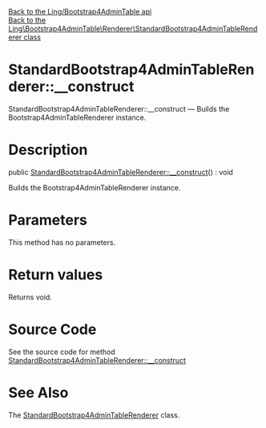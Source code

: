 [Back to the Ling/Bootstrap4AdminTable api](https://github.com/lingtalfi/Bootstrap4AdminTable/blob/master/doc/api/Ling/Bootstrap4AdminTable.md)<br>
[Back to the Ling\Bootstrap4AdminTable\Renderer\StandardBootstrap4AdminTableRenderer class](https://github.com/lingtalfi/Bootstrap4AdminTable/blob/master/doc/api/Ling/Bootstrap4AdminTable/Renderer/StandardBootstrap4AdminTableRenderer.md)


StandardBootstrap4AdminTableRenderer::__construct
================



StandardBootstrap4AdminTableRenderer::__construct — Builds the Bootstrap4AdminTableRenderer instance.




Description
================


public [StandardBootstrap4AdminTableRenderer::__construct](https://github.com/lingtalfi/Bootstrap4AdminTable/blob/master/doc/api/Ling/Bootstrap4AdminTable/Renderer/StandardBootstrap4AdminTableRenderer/__construct.md)() : void




Builds the Bootstrap4AdminTableRenderer instance.




Parameters
================

This method has no parameters.


Return values
================

Returns void.








Source Code
===========
See the source code for method [StandardBootstrap4AdminTableRenderer::__construct](https://github.com/lingtalfi/Bootstrap4AdminTable/blob/master/Renderer/StandardBootstrap4AdminTableRenderer.php#L29-L41)


See Also
================

The [StandardBootstrap4AdminTableRenderer](https://github.com/lingtalfi/Bootstrap4AdminTable/blob/master/doc/api/Ling/Bootstrap4AdminTable/Renderer/StandardBootstrap4AdminTableRenderer.md) class.



